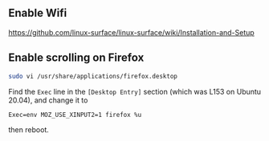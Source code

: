 ## Enable Wifi

https://github.com/linux-surface/linux-surface/wiki/Installation-and-Setup

## Enable scrolling on Firefox

```sh
sudo vi /usr/share/applications/firefox.desktop
```

Find the `Exec` line in the `[Desktop Entry]` section (which was L153 on Ubuntu 20.04), and change it to

```
Exec=env MOZ_USE_XINPUT2=1 firefox %u
```

then reboot.
